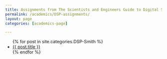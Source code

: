 ```yaml
---
title: Assignments from The Scientists and Engineers Guide to Digital Signal Processing by Steven W. Smith
permalink: /academics/DSP-assignments/
layout: page
categories: [academics-page]

---
```

<ul>
{% for post in site.categories.DSP-Smith %}
    <li><a href="{{ post.url }}">{{ post.title }}</a></li>
{% endfor %}
